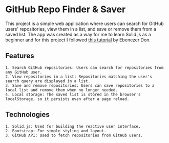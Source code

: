 # GitHub Repo Finder & Saver

This project is a simple web application where users can search for GitHub users' repositories, view them in a list, and save or remove them from a saved list. The app was created as a way for me to learn Solid.js as a beginner and for this project I followed [this tutorial](https://youtu.be/WDodWU-B-aY?si=KW9s8emXPtN0ZDPD) by Ebenezer Don.

## Features

    1. Search GitHub repositories: Users can search for repositories from any GitHub user.
    2. View repositories in a list: Repositories matching the user's search query are displayed in a list.
    3. Save and remove repositories: Users can save repositories to a local list and remove them when no longer needed.
    4. Local storage: The saved list is stored in the browser's localStorage, so it persists even after a page reload.

## Technologies

    1. Solid.js: Used for building the reactive user interface.
    2. Bootstrap: For simple styling and layout.
    3. GitHub API: Used to fetch repositories from GitHub users.
